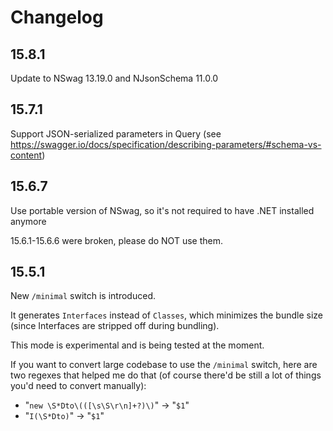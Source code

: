 ﻿# Changelog

## 15.8.1

Update to NSwag 13.19.0 and NJsonSchema 11.0.0

## 15.7.1

Support JSON-serialized parameters in Query (see https://swagger.io/docs/specification/describing-parameters/#schema-vs-content)

## 15.6.7

Use portable version of NSwag, so it's not required to have .NET installed anymore

15.6.1-15.6.6 were broken, please do NOT use them.

## 15.5.1

New `/minimal` switch is introduced.

It generates `Interfaces` instead of `Classes`, which minimizes the bundle size (since Interfaces are stripped off during bundling).

This mode is experimental and is being tested at the moment.

If you want to convert large codebase to use the `/minimal` switch, here are two regexes that helped me do that (of course there'd be still a lot of things you'd need to convert manually):

- "`new \S*Dto\(([\s\S\r\n]+?)\)`" -> "`$1`"
- "`I(\S*Dto)`" -> "`$1`"

